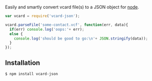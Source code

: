 Easily and smartly convert vcard file(s) to a JSON object for [node](http://nodejs.org).

```js
var vcard = require('vcard-json');

vcard.parseFile('some-contact.vcf', function(err, data){
  if(err) console.log('oops:'+ err);
  else {
    console.log('should be good to go:\n'+ JSON.stringify(data));    
  }
});
```

## Installation

```bash
$ npm install vcard-json
```